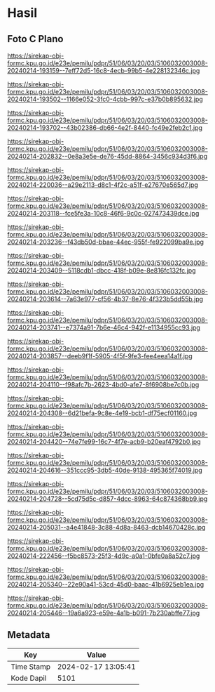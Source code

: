 # Hasil

## Foto C Plano

https://sirekap-obj-formc.kpu.go.id/e23e/pemilu/pdpr/51/06/03/20/03/5106032003008-20240214-193159--7eff72d5-16c8-4ecb-99b5-4e228132346c.jpg

https://sirekap-obj-formc.kpu.go.id/e23e/pemilu/pdpr/51/06/03/20/03/5106032003008-20240214-193502--1166e052-3fc0-4cbb-997c-e37b0b895632.jpg

https://sirekap-obj-formc.kpu.go.id/e23e/pemilu/pdpr/51/06/03/20/03/5106032003008-20240214-193702--43b02386-db66-4e2f-8440-fc49e2feb2c1.jpg

https://sirekap-obj-formc.kpu.go.id/e23e/pemilu/pdpr/51/06/03/20/03/5106032003008-20240214-202832--0e8a3e5e-de76-45dd-8864-3456c934d3f6.jpg

https://sirekap-obj-formc.kpu.go.id/e23e/pemilu/pdpr/51/06/03/20/03/5106032003008-20240214-220036--a29e2113-d8c1-4f2c-a51f-e27670e565d7.jpg

https://sirekap-obj-formc.kpu.go.id/e23e/pemilu/pdpr/51/06/03/20/03/5106032003008-20240214-203118--fce5fe3a-10c8-46f6-9c0c-027473439dce.jpg

https://sirekap-obj-formc.kpu.go.id/e23e/pemilu/pdpr/51/06/03/20/03/5106032003008-20240214-203236--f43db50d-bbae-44ec-955f-fe922099ba9e.jpg

https://sirekap-obj-formc.kpu.go.id/e23e/pemilu/pdpr/51/06/03/20/03/5106032003008-20240214-203409--5118cdb1-dbcc-418f-b09e-8e816fc132fc.jpg

https://sirekap-obj-formc.kpu.go.id/e23e/pemilu/pdpr/51/06/03/20/03/5106032003008-20240214-203614--7a63e977-cf56-4b37-8e76-4f323b5dd55b.jpg

https://sirekap-obj-formc.kpu.go.id/e23e/pemilu/pdpr/51/06/03/20/03/5106032003008-20240214-203741--e7374a91-7b6e-46c4-942f-e1134955cc93.jpg

https://sirekap-obj-formc.kpu.go.id/e23e/pemilu/pdpr/51/06/03/20/03/5106032003008-20240214-203857--deeb9f1f-5905-4f5f-9fe3-fee4eea14a1f.jpg

https://sirekap-obj-formc.kpu.go.id/e23e/pemilu/pdpr/51/06/03/20/03/5106032003008-20240214-204110--f98afc7b-2623-4bd0-afe7-8f6908be7c0b.jpg

https://sirekap-obj-formc.kpu.go.id/e23e/pemilu/pdpr/51/06/03/20/03/5106032003008-20240214-204308--6d21befa-9c8e-4e19-bcb1-df75ecf01160.jpg

https://sirekap-obj-formc.kpu.go.id/e23e/pemilu/pdpr/51/06/03/20/03/5106032003008-20240214-204420--74e7fe99-16c7-4f7e-acb9-b20eaf4792b0.jpg

https://sirekap-obj-formc.kpu.go.id/e23e/pemilu/pdpr/51/06/03/20/03/5106032003008-20240214-204616--351ccc95-3db5-40de-9138-495365f74019.jpg

https://sirekap-obj-formc.kpu.go.id/e23e/pemilu/pdpr/51/06/03/20/03/5106032003008-20240214-204728--5cd75d5c-d857-4dcc-8963-64c874368bb9.jpg

https://sirekap-obj-formc.kpu.go.id/e23e/pemilu/pdpr/51/06/03/20/03/5106032003008-20240214-205031--a4e41848-3c88-4d8a-8463-dcb14670428c.jpg

https://sirekap-obj-formc.kpu.go.id/e23e/pemilu/pdpr/51/06/03/20/03/5106032003008-20240214-222456--f5bc8573-25f3-4d9c-a0a1-0bfe0a8a52c7.jpg

https://sirekap-obj-formc.kpu.go.id/e23e/pemilu/pdpr/51/06/03/20/03/5106032003008-20240214-205340--22e90a41-53cd-45d0-baac-41b6925eb1ea.jpg

https://sirekap-obj-formc.kpu.go.id/e23e/pemilu/pdpr/51/06/03/20/03/5106032003008-20240214-205446--19a6a923-e59e-4a1b-b091-7b230abffe77.jpg


## Metadata

| Key        | Value               |
| ---------- | ------------------- |
| Time Stamp | 2024-02-17 13:05:41 |
| Kode Dapil | 5101                |



